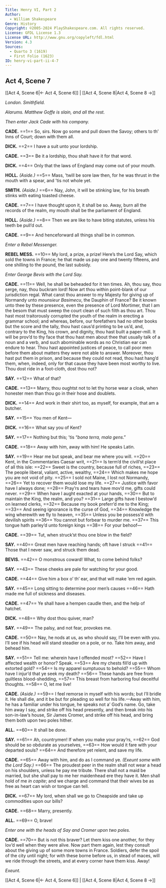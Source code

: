 ```yaml
---
Title: Henry VI, Part 2
Author: 
  - William Shakespeare
Genre: History
Copyright: ©2005-2024 PlayShakespeare.com. All rights reserved.
License: GFDL License 1.3
License URL: http://www.gnu.org/copyleft/fdl.html
Version: 4.3
Sources:
  - Quarto 3 (1619)
  - First Folio (1623)
ID: henry-vi-part-ii-4-7
---
```


## Act 4, Scene 7
[[Act 4, Scene 6|← Act 4, Scene 6]] | [[Act 4, Scene 8|Act 4, Scene 8 →]]

*London. Smithfield.*

*Alarums. Matthew Goffe is slain, and all the rest.*

*Then enter Jack Cade with his company.*

**CADE.**
==1== So, sirs. Now go some and pull down the Savoy; others to th’ Inns of Court; down with them all.

**DICK.**
==2== I have a suit unto your lordship.

**CADE.**
==3== Be it a lordship, thou shalt have it for that word.

**DICK.**
==4== Only that the laws of England may come out of your mouth.

**HOLL.**
*(Aside.)*
==5== Mass, ’twill be sore law then, for he was thrust in the mouth with a spear, and ’tis not whole yet.

**SMITH.**
*(Aside.)*
==6== Nay, John, it will be stinking law, for his breath stinks with eating toasted cheese.

**CADE.**
==7== I have thought upon it, it shall be so. Away, burn all the records of the realm, my mouth shall be the parliament of England.

**HOLL.**
*(Aside.)*
==8== Then we are like to have biting statutes, unless his teeth be pull’d out.

**CADE.**
==9== And henceforward all things shall be in common.

*Enter a Rebel Messenger.*

**REBEL MESS.**
==10== My lord, a prize, a prize! Here’s the Lord Say, which sold the towns in France; he that made us pay one and twenty fifteens, and one shilling to the pound, the last subsidy.

*Enter George Bevis with the Lord Say.*

**CADE.**
==11== Well, he shall be beheaded for it ten times. Ah, thou say, thou serge, nay, thou buckram lord! Now art thou within point-blank of our jurisdiction regal. What canst thou answer to my Majesty for giving up of Normandy unto *mounsieur* *Basimecu*, the Dauphin of France? Be it known unto thee by these presence, even the presence of Lord Mortimer, that I am the besom that must sweep the court clean of such filth as thou art. Thou hast most traitorously corrupted the youth of the realm in erecting a grammar school; and whereas, before, our forefathers had no other books but the score and the tally, thou hast caus’d printing to be us’d, and, contrary to the King, his crown, and dignity, thou hast built a paper-mill. It will be prov’d to thy face that thou hast men about thee that usually talk of a noun and a verb, and such abominable words as no Christian ear can endure to hear. Thou hast appointed justices of peace, to call poor men before them about matters they were not able to answer. Moreover, thou hast put them in prison, and because they could not read, thou hast hang’d them, when, indeed, only for that cause they have been most worthy to live. Thou dost ride in a foot-cloth, dost thou not?

**SAY.**
==12== What of that?

**CADE.**
==13== Marry, thou oughtst not to let thy horse wear a cloak, when honester men than thou go in their hose and doublets.

**DICK.**
==14== And work in their shirt too, as myself, for example, that am a butcher.

**SAY.**
==15== You men of Kent⁠—

**DICK.**
==16== What say you of Kent?

**SAY.**
==17== Nothing but this; ’tis “*bona terra, mala gens*.”

**CADE.**
==18== Away with him, away with him! He speaks Latin.

**SAY.**
==19== Hear me but speak, and bear me where you will.
==20== Kent, in the Commentaries Caesar writ,
==21== Is term’d the civill’st place of all this isle:
==22== Sweet is the country, because full of riches,
==23== The people liberal, valiant, active, wealthy,
==24== Which makes me hope you are not void of pity.
==25== I sold not Maine, I lost not Normandy,
==26== Yet to recover them would lose my life.
==27== Justice with favor have I always done;
==28== Pray’rs and tears have mov’d me, gifts could never.
==29== When have I aught exacted at your hands,
==30== But to maintain the King, the realm, and you?
==31== Large gifts have I bestow’d on learned clerks,
==32== Because my book preferr’d me to the King;
==33== And seeing ignorance is the curse of God,
==34== Knowledge the wing wherewith we fly to heaven,
==35== Unless you be possess’d with devilish spirits
==36== You cannot but forbear to murder me.
==37== This tongue hath parley’d unto foreign kings
==38== For your behoof⁠—

**CADE.**
==39== Tut, when struck’st thou one blow in the field?

**SAY.**
==40== Great men have reaching hands; oft have I struck
==41== Those that I never saw, and struck them dead.

**BEVIS.**
==42== O monstrous coward! What, to come behind folks?

**SAY.**
==43== These cheeks are pale for watching for your good.

**CADE.**
==44== Give him a box o’ th’ ear, and that will make ’em red again.

**SAY.**
==45== Long sitting to determine poor men’s causes
==46== Hath made me full of sickness and diseases.

**CADE.**
==47== Ye shall have a hempen caudle then, and the help of hatchet.

**DICK.**
==48== Why dost thou quiver, man?

**SAY.**
==49== The palsy, and not fear, provokes me.

**CADE.**
==50== Nay, he nods at us, as who should say, I’ll be even with you. I’ll see if his head will stand steadier on a pole, or no. Take him away, and behead him.

**SAY.**
==51== Tell me: wherein have I offended most?
==52== Have I affected wealth or honor? Speak.
==53== Are my chests fill’d up with extorted gold?
==54== Is my apparel sumptuous to behold?
==55== Whom have I injur’d that ye seek my death?
==56== These hands are free from guiltless blood-shedding,
==57== This breast from harboring foul deceitful thoughts.
==58== O, let me live!

**CADE.**
*(Aside.)*
==59== I feel remorse in myself with his words; but I’ll bridle it. He shall die, and it be but for pleading so well for his life.—Away with him, he has a familiar under his tongue, he speaks not a’ God’s name. Go, take him away I say, and strike off his head presently, and then break into his son-in-law’s house, Sir James Cromer, and strike off his head, and bring them both upon two poles hither.

**ALL.**
==60== It shall be done.

**SAY.**
==61== Ah, countrymen! If when you make your pray’rs,
==62== God should be so obdurate as yourselves,
==63== How would it fare with your departed souls?
==64== And therefore yet relent, and save my life.

**CADE.**
==65== Away with him, and do as I command ye.
*(Exeunt some with the Lord Say.)*
==66== The proudest peer in the realm shall not wear a head on his shoulders, unless he pay me tribute. There shall not a maid be married, but she shall pay to me her maidenhead ere they have it. Men shall hold of me *in capite*; and we charge and command that their wives be as free as heart can wish or tongue can tell.

**DICK.**
==67== My lord, when shall we go to Cheapside and take up commodities upon our bills?

**CADE.**
==68== Marry, presently.

**ALL.**
==69== O, brave!

*Enter one with the heads of Say and Cromer upon two poles.*

**CADE.**
==70== But is not this braver? Let them kiss one another, for they lov’d well when they were alive. Now part them again, lest they consult about the giving up of some more towns in France. Soldiers, defer the spoil of the city until night; for with these borne before us, in stead of maces, will we ride through the streets, and at every corner have them kiss. Away!

*Exeunt.*

[[Act 4, Scene 6|← Act 4, Scene 6]] | [[Act 4, Scene 8|Act 4, Scene 8 →]]